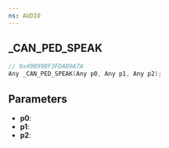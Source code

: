 ```yaml
---
ns: AUDIO
---
```

## _CAN_PED_SPEAK

```c
// 0x49B99BF3FDA89A7A
Any _CAN_PED_SPEAK(Any p0, Any p1, Any p2);
```

## Parameters
* **p0**:
* **p1**:
* **p2**:

